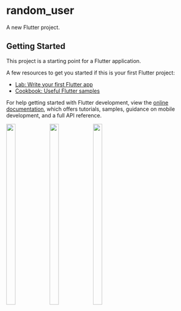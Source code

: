 # random_user

A new Flutter project.

## Getting Started

This project is a starting point for a Flutter application.

A few resources to get you started if this is your first Flutter project:

- [Lab: Write your first Flutter app](https://docs.flutter.dev/get-started/codelab)
- [Cookbook: Useful Flutter samples](https://docs.flutter.dev/cookbook)

For help getting started with Flutter development, view the
[online documentation](https://docs.flutter.dev/), which offers tutorials,
samples, guidance on mobile development, and a full API reference.
<p>
  <img src = "https://user-images.githubusercontent.com/114208600/232184630-9884a107-28cd-4572-b13d-bd429daa1025.jpg" width=22% height=35%>
  <img src = "https://user-images.githubusercontent.com/114208600/232184636-e1a5b1e8-b9bc-4f8a-ba3c-5e8f1c1eb981.jpg" width=22% height=35%>
  <img src = "https://user-images.githubusercontent.com/114208600/232184640-ce564247-d305-40a9-b7b0-800a74b7dc0f.jpg" width=22% height=35%>
 
</p>



